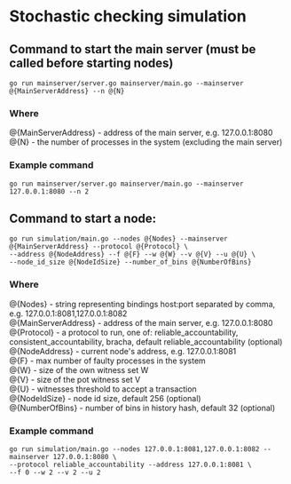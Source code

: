 # Stochastic checking simulation

## Command to start the main server (must be called before starting nodes)

```
go run mainserver/server.go mainserver/main.go --mainserver @{MainServerAddress} --n @{N}
```

### Where
@{MainServerAddress} - address of the main server, e.g. 127.0.0.1:8080  
@{N} - the number of processes in the system (excluding the main server)  

### Example command

```
go run mainserver/server.go mainserver/main.go --mainserver 127.0.0.1:8080 --n 2
```

## Command to start a node:

```
go run simulation/main.go --nodes @{Nodes} --mainserver @{MainServerAddress} --protocol @{Protocol} \
--address @{NodeAddress} --f @{F} --w @{W} --v @{V} --u @{U} \
--node_id_size @{NodeIdSize} --number_of_bins @{NumberOfBins}
```

### Where
@{Nodes} - string representing bindings host:port separated by comma, e.g. 127.0.0.1:8081,127.0.0.1:8082   
@{MainServerAddress} - address of the main server, e.g. 127.0.0.1:8080  
@{Protocol} - a protocol to run, one of: reliable_accountability, consistent_accountability, bracha, 
default reliable_accountability (optional)  
@{NodeAddress} - current node's address, e.g. 127.0.0.1:8081  
@{F} - max number of faulty processes in the system  
@{W} - size of the own witness set W  
@{V} - size of the pot witness set V  
@{U} - witnesses threshold to accept a transaction  
@{NodeIdSize} - node id size, default 256 (optional)  
@{NumberOfBins} - number of bins in history hash, default 32 (optional)  

### Example command

```
go run simulation/main.go --nodes 127.0.0.1:8081,127.0.0.1:8082 --mainserver 127.0.0.1:8080 \
--protocol reliable_accountability --address 127.0.0.1:8081 \
--f 0 --w 2 --v 2 --u 2
```
